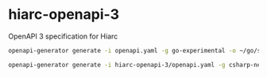 # hiarc-openapi-3
OpenAPI 3 specification for Hiarc 

```bash
openapi-generator generate -i openapi.yaml -g go-experimental -o ~/go/src/github.com/hiarcdb/hiarc-go-sdk/
```
```bash
openapi-generator generate -i hiarc-openapi-3/openapi.yaml -g csharp-netcore -o hiarcDotnet --additional-properties=targetFramework=netcoreapp3.1
```